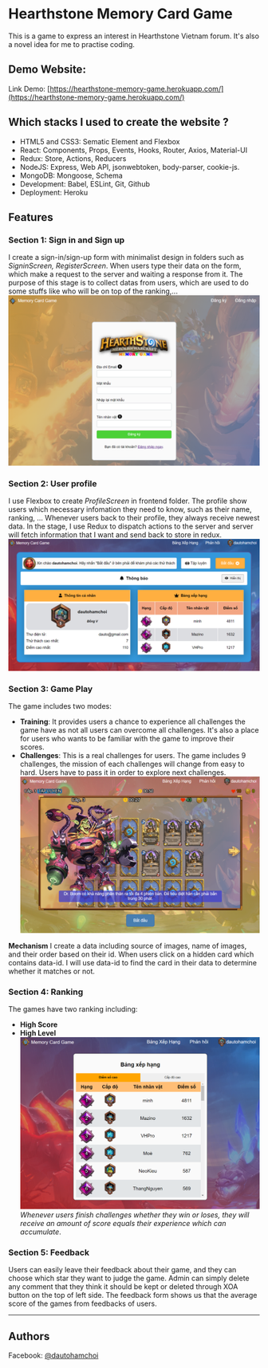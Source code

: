 # Hearthstone Memory Card Game

This is a game to express an interest in Hearthstone Vietnam forum. It's also a novel idea for me to practise coding.

## Demo Website:
Link Demo: [https://hearthstone-memory-game.herokuapp.com/](https://hearthstone-memory-game.herokuapp.com/)

## Which stacks I used to create the website ?
- HTML5 and CSS3: Sematic Element and Flexbox
- React: Components, Props, Events, Hooks, Router, Axios, Material-UI
- Redux: Store, Actions, Reducers
- NodeJS: Express, Web API, jsonwebtoken, body-parser, cookie-js.
- MongoDB: Mongoose, Schema
- Development: Babel, ESLint, Git, Github
- Deployment: Heroku

## Features
### Section 1: Sign in and Sign up 
I create a sign-in/sign-up form with minimalist design in folders such as *SigninScreen, RegisterScreen*.
When users type their data on the form, which make a request to the server and waiting a response from it. 
The purpose of this stage is to collect datas from users, which are used to do some stuffs like who will be on top of the ranking,...
![Register](/frontend/Register.png)

### Section 2: User profile
I use Flexbox to create *ProfileScreen* in frontend folder. The profile show users which necessary infomation they need to know, such as their name, ranking, ...
Whenever users back to their profile, they always receive newest data. In the stage, I use Redux to dispatch actions to the server and server will fetch information that I want and send back to store in redux.
![Profile](/frontend/Profile.png)

### Section 3: Game Play 
The game includes two modes:
- **Training**: It provides users a chance to experience all challenges the game have as not all users can overcome all challenges. It's also a place for users who wants to be familiar with the game to improve their scores.
- **Challenges**: This is a real challenges for users. The game includes 9 challenges, the mission of each challenges will change from easy to hard. Users have to pass it in order to explore next challenges.
![GamePlay](/frontend/GamePlay.png)

**Mechanism**
I create a data including source of images, name of images, and their order based on their id. When users click on a hidden card which contains data-id. I will use data-id to find the card in their data to determine whether it matches or not.

### Section 4: Ranking
The games have two ranking including:
- **High Score**
- **High Level**
![Ranking](/frontend/Ranking.png)
*Whenever users finish challenges whether they win or loses, they will receive an amount of score equals their experience which can accumulate*.

### Section 5: Feedback
Users can easily leave their feedback about their game, and they can choose which star they want to judge the game.
Admin can simply delete any comment that they think it should be kept or deleted through XOA button on the top of left side.
The feedback form shows us that the average score of the games from feedbacks of users.
***
## Authors
Facebook: [@dautohamchoi](https://www.facebook.com/dautohamchoi)





